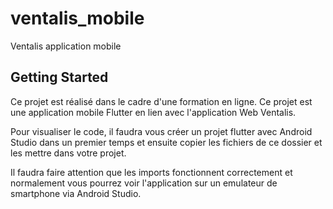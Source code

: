 # ventalis_mobile

Ventalis application mobile

## Getting Started

Ce projet est réalisé dans le cadre d'une formation en ligne.
Ce projet est une application mobile Flutter en lien avec l'application Web Ventalis.

Pour visualiser le code, il faudra vous créer un projet flutter avec Android Studio dans un premier temps et ensuite copier les fichiers de ce dossier et les mettre dans votre projet.

Il faudra faire attention que les imports fonctionnent correctement et normalement vous pourrez voir l'application sur un emulateur de smartphone via Android Studio.
